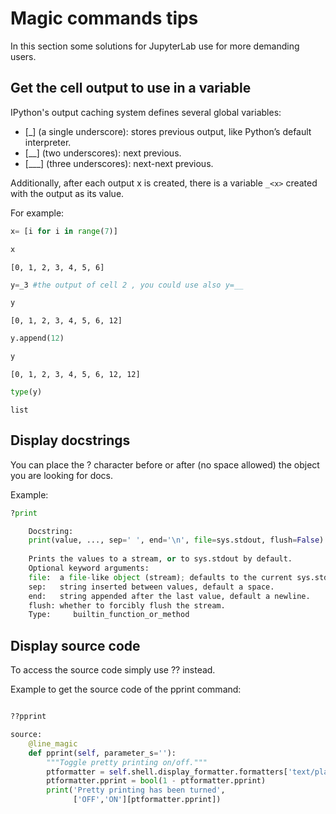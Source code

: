 # Magic commands tips

In this section some solutions for JupyterLab use for more demanding users.



## Get the cell output to use in a variable

IPython's output caching system defines several global variables:

-    [_] (a single underscore): stores previous output, like Python’s default interpreter.
-    [__] (two underscores): next previous.
-    [___] (three underscores): next-next previous.

Additionally, after each output x is created, there is a variable `_<x>` created with the output as its value. 

For example:


```python
x= [i for i in range(7)]
```


```python
x
```




    [0, 1, 2, 3, 4, 5, 6]




```python
y=_3 #the output of cell 2 , you could use also y=__
```


```python
y
```




    [0, 1, 2, 3, 4, 5, 6, 12]




```python
y.append(12)
```


```python
y
```




    [0, 1, 2, 3, 4, 5, 6, 12, 12]




```python
type(y)
```




    list



## Display docstrings 

You can place the ? character before or after (no space allowed) the object you are looking for docs.

Example:


```python
?print

```


```python
    Docstring:
    print(value, ..., sep=' ', end='\n', file=sys.stdout, flush=False)
    
    Prints the values to a stream, or to sys.stdout by default.
    Optional keyword arguments:
    file:  a file-like object (stream); defaults to the current sys.stdout.
    sep:   string inserted between values, default a space.
    end:   string appended after the last value, default a newline.
    flush: whether to forcibly flush the stream.
    Type:     builtin_function_or_method

```


## Display source code


To access the source code simply use ?? instead. 

Example to get the source code of the pprint command:


```python

??pprint

```

```python
source:
    @line_magic
    def pprint(self, parameter_s=''):
        """Toggle pretty printing on/off."""
        ptformatter = self.shell.display_formatter.formatters['text/plain']
        ptformatter.pprint = bool(1 - ptformatter.pprint)
        print('Pretty printing has been turned',
              ['OFF','ON'][ptformatter.pprint])
```
